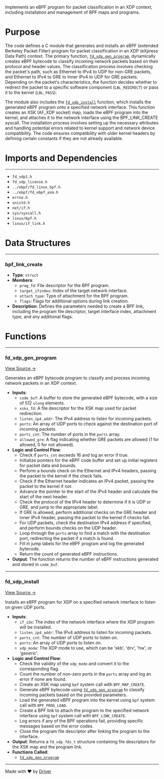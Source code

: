 <!--------------------------------------------------------------------------------->
<!-- IMPORTANT: This file is auto-generated by Driver (https://driver.ai). -------->
<!-- Manual edits may be overwritten on future commits. --------------------------->
<!--------------------------------------------------------------------------------->

Implements an eBPF program for packet classification in an XDP context, including installation and management of BPF maps and programs.

# Purpose
The code defines a C module that generates and installs an eBPF (extended Berkeley Packet Filter) program for packet classification in an XDP (eXpress Data Path) context. The primary function, [`fd_xdp_gen_program`](<#fd_xdp_gen_program>), dynamically creates eBPF bytecode to classify incoming network packets based on their protocol and header values. The classification process involves checking the packet's path, such as Ethernet to IPv4 to UDP for non-GRE packets, and Ethernet to IPv4 to GRE to Inner IPv4 to UDP for GRE packets. Depending on the packet's characteristics, the function decides whether to redirect the packet to a specific software component (`LBL_REDIRECT`) or pass it to the kernel (`LBL_PASS`).

The module also includes the [`fd_xdp_install`](<#fd_xdp_install>) function, which installs the generated eBPF program onto a specified network interface. This function creates an XSK (AF_XDP socket) map, loads the eBPF program into the kernel, and attaches it to the network interface using the BPF_LINK_CREATE syscall. The installation process involves setting up the necessary attributes and handling potential errors related to kernel support and network device compatibility. The code ensures compatibility with older kernel headers by defining certain constants if they are not already available.
# Imports and Dependencies

---
- `fd_xdp1.h`
- `fd_xdp_license.h`
- `../ebpf/fd_linux_bpf.h`
- `../ebpf/fd_ebpf_asm.h`
- `errno.h`
- `unistd.h`
- `net/if.h`
- `sys/syscall.h`
- `linux/bpf.h`
- `linux/if_link.h`


# Data Structures

---
### bpf\_link\_create
- **Type**: ``struct``
- **Members**:
    - `prog_fd`: File descriptor for the BPF program.
    - `target_ifindex`: Index of the target network interface.
    - `attach_type`: Type of attachment for the BPF program.
    - `flags`: Flags for additional options during link creation.
- **Description**: Defines the parameters needed to create a BPF link, including the program file descriptor, target interface index, attachment type, and any additional flags.


# Functions

---
### fd\_xdp\_gen\_program<!-- {{#callable:fd_xdp_gen_program}} -->
[View Source →](<../../../../../src/waltz/xdp/fd_xdp1.c#L75>)

Generates an eBPF bytecode program to classify and process incoming network packets in an XDP context.
- **Inputs**:
    - `code_buf`: A buffer to store the generated eBPF bytecode, with a size of 512 `ulong` elements.
    - `xsks_fd`: A file descriptor for the XSK map used for packet redirection.
    - `listen_ip4_addr`: The IPv4 address to listen for incoming packets.
    - `ports`: An array of UDP ports to check against the destination port of incoming packets.
    - `ports_cnt`: The number of ports in the `ports` array.
    - `allowed_gre`: A flag indicating whether GRE packets are allowed (1 for allowed, 0 for not allowed).
- **Logic and Control Flow**:
    - Check if `ports_cnt` exceeds 16 and log an error if true.
    - Initialize pointers for the eBPF code buffer and set up initial registers for packet data and bounds.
    - Perform a bounds check on the Ethernet and IPv4 headers, passing the packet to the kernel if the check fails.
    - Check if the Ethernet header indicates an IPv4 packet, passing the packet to the kernel if not.
    - Advance the pointer to the start of the IPv4 header and calculate the start of the next header.
    - Check the protocol of the IPv4 header to determine if it is UDP or GRE, and jump to the appropriate label.
    - If GRE is allowed, perform additional checks on the GRE header and inner IPv4 header, passing the packet to the kernel if checks fail.
    - For UDP packets, check the destination IPv4 address if specified, and perform bounds checks on the UDP header.
    - Loop through the `ports` array to find a match with the destination port, redirecting the packet if a match is found.
    - Fill in jump labels for the eBPF program and log the generated bytecode.
    - Return the count of generated eBPF instructions.
- **Output**: The function returns the number of eBPF instructions generated and stored in `code_buf`.


---
### fd\_xdp\_install<!-- {{#callable:fd_xdp_install}} -->
[View Source →](<../../../../../src/waltz/xdp/fd_xdp1.c#L244>)

Installs an eBPF program for XDP on a specified network interface to listen on given UDP ports.
- **Inputs**:
    - `if_idx`: The index of the network interface where the XDP program will be installed.
    - `listen_ip4_addr`: The IPv4 address to listen for incoming packets.
    - `ports_cnt`: The number of UDP ports to listen on.
    - `ports`: An array of UDP ports to listen on.
    - `xdp_mode`: The XDP mode to use, which can be 'skb', 'drv', 'hw', or 'generic'.
- **Logic and Control Flow**:
    - Check the validity of the `xdp_mode` and convert it to the corresponding flag.
    - Count the number of non-zero ports in the `ports` array and log an error if none are found.
    - Create an XSK map using `bpf` system call with `BPF_MAP_CREATE`.
    - Generate eBPF bytecode using [`fd_xdp_gen_program`](<#fd_xdp_gen_program>) to classify incoming packets based on the provided parameters.
    - Load the generated eBPF program into the kernel using `bpf` system call with `BPF_PROG_LOAD`.
    - Create a BPF link to attach the program to the specified network interface using `bpf` system call with `BPF_LINK_CREATE`.
    - Log errors if any of the BPF operations fail, providing specific messages based on the error codes.
    - Close the program file descriptor after linking the program to the interface.
- **Output**: Returns a `fd_xdp_fds_t` structure containing file descriptors for the XSK map and the program link.
- **Functions Called**:
    - [`fd_xdp_gen_program`](<#fd_xdp_gen_program>)



---
Made with ❤️ by [Driver](https://www.driver.ai/)